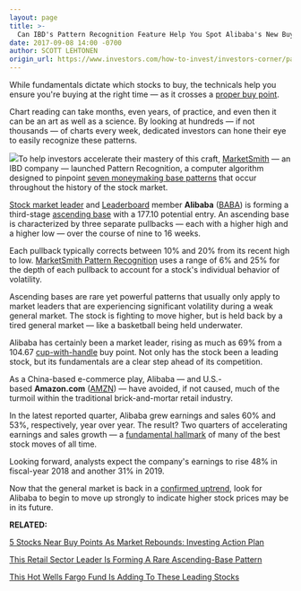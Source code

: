 ```yaml
---
layout: page
title: >-
  Can IBD's Pattern Recognition Feature Help You Spot Alibaba's New Buy Point?
date: 2017-09-08 14:00 -0700
author: SCOTT LEHTONEN
origin_url: https://www.investors.com/how-to-invest/investors-corner/pattern-recognition-how-to-spot-valuable-ascending-base
---
```





While fundamentals dictate which stocks to buy, the technicals help you ensure you're buying at the right time — as it crosses a [proper buy point](https://www.investors.com/ibd-university/how-to-buy/).


Chart reading can take months, even years, of practice, and even then it can be an art as well as a science. By looking at hundreds — if not thousands — of charts every week, dedicated investors can hone their eye to easily recognize these patterns.


![](https://www.investors.com/wp-content/uploads/2017/09/ICbaba091117-300x160.jpg)To help investors accelerate their mastery of this craft, [MarketSmith](http://marketsmith.investors.com/) — an IBD company — launched Pattern Recognition, a computer algorithm designed to pinpoint [seven moneymaking base patterns](https://www.investors.com/ibd-university/how-to-buy/bases-overview-1/) that occur throughout the history of the stock market.


[Stock market leader](http://research.investors.com/stock-lists/ibd-50/) and [Leaderboard](https://leaderboard.investors.com/leaderboard/leaders/default.aspx) member **Alibaba** ([BABA](https://research.investors.com/quote.aspx?symbol=BABA)) is forming a third-stage [ascending base](https://www.investors.com/how-to-invest/investors-corner/rare-ascending-base-can-lead-to-powerful-gains/) with a 177.10 potential entry. An ascending base is characterized by three separate pullbacks — each with a higher high and a higher low — over the course of nine to 16 weeks.


Each pullback typically corrects between 10% and 20% from its recent high to low. [MarketSmith Pattern Recognition](http://marketsmith.investors.com/special/MS_PatternRecManual_1-7-5.pdf) uses a range of 6% and 25% for the depth of each pullback to account for a stock's individual behavior of volatility.


Ascending bases are rare yet powerful patterns that usually only apply to market leaders that are experiencing significant volatility during a weak general market. The stock is fighting to move higher, but is held back by a tired general market — like a basketball being held underwater.


Alibaba has certainly been a market leader, rising as much as 69% from a 104.67 [cup-with-handle](https://www.investors.com/ibd-university/how-to-buy/common-patterns-1/) buy point. Not only has the stock been a leading stock, but its fundamentals are a clear step ahead of its competition.


As a China-based e-commerce play, Alibaba — and U.S.-based **Amazon.com** ([AMZN](https://research.investors.com/quote.aspx?symbol=AMZN)) — have avoided, if not caused, much of the turmoil within the traditional brick-and-mortar retail industry.


In the latest reported quarter, Alibaba grew earnings and sales 60% and 53%, respectively, year over year. The result? Two quarters of accelerating earnings and sales growth — a [fundamental hallmark](https://www.investors.com/ibd-university/can-slim/) of many of the best stock moves of all time.


Looking forward, analysts expect the company's earnings to rise 48% in fiscal-year 2018 and another 31% in 2019.


Now that the general market is back in a [confirmed uptrend](https://www.investors.com/category/market-trend/the-big-picture/), look for Alibaba to begin to move up strongly to indicate higher stock prices may be in its future.


**RELATED:**


[5 Stocks Near Buy Points As Market Rebounds: Investing Action Plan](https://www.investors.com/research/investing-action-plan/5-stocks-near-buy-points-as-market-rebounds-investing-action-plan/)


[This Retail Sector Leader Is Forming A Rare Ascending-Base Pattern](https://www.investors.com/stock-lists/sector-leaders/retail-sector-leader-forming-rare-ascending-base-pattern/)


[This Hot Wells Fargo Fund Is Adding To These Leading Stocks](https://www.investors.com/etfs-and-funds/mutual-funds/this-hot-wells-fargo-fund-is-adding-to-these-leading-stocks/)




